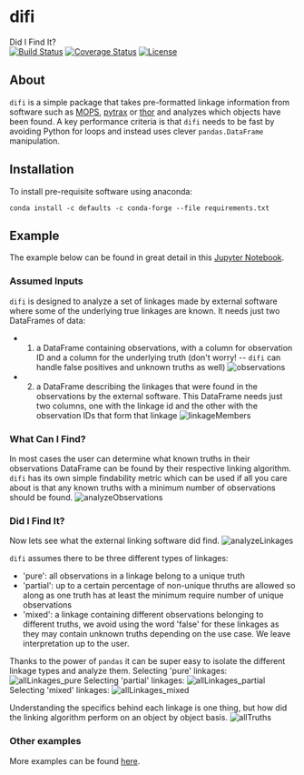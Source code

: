 # difi
Did I Find It?  
[![Build Status](https://travis-ci.com/moeyensj/difi.svg?branch=master)](https://travis-ci.com/moeyensj/difi)
[![Coverage Status](https://coveralls.io/repos/github/moeyensj/difi/badge.svg?branch=master)](https://coveralls.io/github/moeyensj/difi?branch=master)
[![License](https://img.shields.io/badge/License-BSD%203--Clause-blue.svg)](https://opensource.org/licenses/BSD-3-Clause)

## About
`difi` is a simple package that takes pre-formatted linkage information from software such as [MOPS](https://github.com/lsst/mops_daymops), [pytrax](https://github.com/pytrax/pytrax) or [thor](https://github.com/moeyensj/thor) and analyzes which objects have been found. A key performance criteria is that `difi` needs to be fast by avoiding Python for loops and instead uses clever `pandas.DataFrame` manipulation. 

## Installation
To install pre-requisite software using anaconda:

```conda install -c defaults -c conda-forge --file requirements.txt```


## Example

The example below can be found in great detail in this [Jupyter Notebook](https://github.com/moeyensj/difi/tree/master/examples/example_thor.ipynb).

### Assumed Inputs
`difi` is designed to analyze a set of linkages made by external software where some of the underlying true linkages are known. It needs just two DataFrames of data:
- 1) a DataFrame containing observations, with a column for observation ID and a column for the underlying truth (don't worry! -- `difi` can handle false positives and unknown truths as well)
![observations](docs/images/observations.png "Observations")
- 2) a DataFrame describing the linkages that were found in the observations by the external software. This DataFrame needs just two columns, one with the linkage id and the other with the observation IDs that form that linkage
![linkageMembers](docs/images/linkageMembers.png "linkageMembers")

### What Can I Find? 
In most cases the user can determine what known truths in their observations DataFrame can be found by their respective linking algorithm. `difi` has its own simple findability metric which can be used if all you care about is that any known truths with a minimum number of observations should be found. 
![analyzeObservations](docs/images/analyzeObservations.png "analyzeObservations")

### Did I Find It? 
Now lets see what the external linking software did find. 
![analyzeLinkages](docs/images/analyzeLinkages.png "analyzeLinkages.png")

`difi` assumes there to be three different types of linkages:
- 'pure': all observations in a linkage belong to a unique truth
- 'partial': up to a certain percentage of non-unique thruths are allowed so along as one truth has at least the minimum require number of unique observations
- 'mixed': a linkage containing different observations belonging to different truths, we avoid using the word 'false' for these linkages as they may contain unknown truths depending on the use case. We leave interpretation up to the user. 

Thanks to the power of `pandas` it can be super easy to isolate the different linkage types and analyze them.
Selecting 'pure' linkages:
![allLinkages_pure](docs/images/allLinkages_pure.png "allLinkages_pure")
Selecting 'partial' linkages:
![allLinkages_partial](docs/images/allLinkages_partial.png "allLinkages_partial")
Selecting 'mixed' linkages:
![allLinkages_mixed](docs/images/allLinkages_mixed.png "allLinkages_mixed")

Understanding the specifics behind each linkage is one thing, but how did the linking algorithm perform on an object by object basis. 
![allTruths](docs/images/allTruths.png "allTruths")

### Other examples
More examples can be found [here](https://github.com/moeyensj/difi/tree/master/examples).


